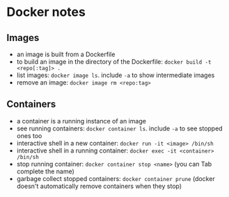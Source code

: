 # Docker notes

## Images
- an image is built from a Dockerfile
- to build an image in the directory of the Dockerfile: `docker build -t <repo[:tag]> .`
- list images: `docker image ls`. include `-a` to show intermediate images
- remove an image: `docker image rm <repo:tag>`

## Containers
- a container is a running instance of an image
- see running containers: `docker container ls`. include `-a` to see stopped ones too
- interactive shell in a new container: `docker run -it <image> /bin/sh`
- interactive shell in a running container: `docker exec -it <container> /bin/sh`
- stop running container: `docker container stop <name>` (you can Tab complete the name)
- garbage collect stopped containers: `docker container prune` (docker doesn't automatically remove containers when they stop)
